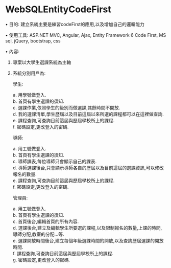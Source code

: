 # WebSQLEntityCodeFirst

• 目的: 建立系統主要是練習codeFirst的應用,以及增加自己的邏輯能力

• 使用工具:
  ASP.NET MVC, Angular, Ajax, Entity Framework 6 Code First, MS sql, jQuery, bootstrap, css

• 內容: 

  1. 專案以大學生選課系統為主軸
 
  2. 系統分別用戶為:
 
     學生:  
     
     a. 用學號做登入. <br/>
     b. 首頁有學生選課的須知.  <br/>
     c. 選課作業,依照學生的級別而做選課,其餘時間不開放. <br/> 
     d. 我的選課清單,學生歷屆以及目前這屆以來所選的課程都可以在這裡做查詢.  <br/>
     e. 課程查詢,可查詢目前這屆與歷屆學校所上的課程.  <br/>
     f. 密碼設定,更改登入的密碼.
           
     導師: 
     
     a. 用工號做登入. <br/>
     b. 首頁有學生選課的須知.  <br/>
     c. 導師課表,每位導師只會顯示自己的課表. <br/> 
     d. 導師選課後台,只會顯示導師各自的歷屆以及目前這屆的選課資訊,可以修改報名的數量.  <br/>
     e. 課程查詢,可查詢目前這屆與歷屆學校所上的課程.  <br/>
     f. 密碼設定,更改登入的密碼.
           
     管理員:
     
     a. 用工號做登入. <br/>
     b. 首頁有學生選課的須知.  <br/>
     c. 首頁後台,編輯首頁的所有內容.  <br/>
     d. 選課後台,建立及編輯學生所要選的課程,以及限制報名的數量,上課的時間,導師分配,教室的分配...等. <br/> 
     e. 選課開放時間後台,建立每個年級選課時間的開放,以及查詢歷屆選課的開放時間. <br/> 
     f. 課程查詢,可查詢目前這屆與歷屆學校所上的課程.  <br/>
     g. 密碼設定,更改登入的密碼.
           
